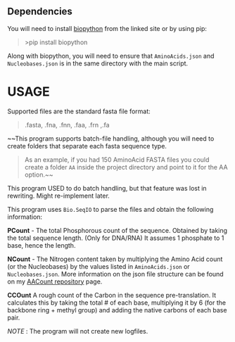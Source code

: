 ## Dependencies

You will need to install [biopython](https://biopython.org) from the linked site or by using pip:

> \>pip install biopython
> 

Along with biopython, you will need to ensure that `AminoAcids.json` and `Nucleobases.json` is in the same directory with the main script.

# USAGE

Supported files are the standard fasta file format:
> .fasta, .fna, .fnn, .faa, .frn ,.fa

~~This program supports batch-file handling, although you will need to create folders that separate each fasta sequence type. 
> As an example, if you had 150 AminoAcid FASTA files you could create a folder `AA` inside the project directory and point to it for the AA option.~~

This program USED to do batch handling, but that feature was lost in rewriting. Might re-implement later. 


This program uses `Bio.SeqIO` to parse the files and obtain the following information:

**PCount** - The total Phosphorous count of the sequence. Obtained by taking the total sequence length. (Only for DNA/RNA) It assumes 1 phosphate to 1 base, hence the length.

**NCount** - The Nitrogen content taken by multiplying the Amino Acid count (or the Nucleobases) by the values listed in `AminoAcids.json` or `Nucleobases.json`. More information on the json file structure can be found on my [AACount repository](https://github.com/Chonkway/AACount) page.

**CCOunt** A rough count of the Carbon in the sequence pre-translation. It calculates this by taking the total # of each base, multiplying it by 6 (for the backbone ring + methyl group) and adding the native carbons of each base pair.

*NOTE* : The program will not create new logfiles. 
